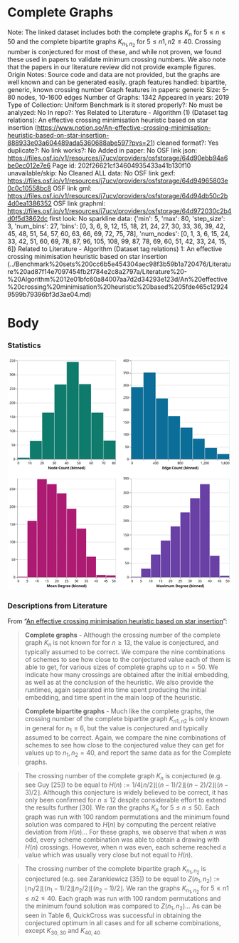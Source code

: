 # Complete Graphs

Note: The linked dataset includes both the complete graphs $K_n$ for $5≤n≤50$ and the complete bipartite graphs $K_{n_1,n_2}$ for $5≤n1,n2≤40$. Crossing number is conjectured for most of these, and while not proven, we found these used in papers to validate minimum crossing numbers. We also note that the papers in our literature review did not provide example figures. 
Origin Notes: Source code and data are not provided, but the graphs are well known and can be generated easily.
graph features handled: bipartite, generic, known crossing number
Graph features in papers: generic
Size: 5-80 nodes, 10-1600 edges
Number of Graphs: 1342
Appeared in years: 2019
Type of Collection: Uniform Benchmark
is it stored properly?: No
must be analyzed: No
In repo?: Yes
Related to Literature - Algorithm (1) (Dataset tag relations): An effective crossing minimisation heuristic based on star insertion (https://www.notion.so/An-effective-crossing-minimisation-heuristic-based-on-star-insertion-888933e03a604489ada5360688abe597?pvs=21)
cleaned format?: Yes
duplicate?: No
link works?: No
Added in paper: No
OSF link json:  https://files.osf.io/v1/resources/j7ucv/providers/osfstorage/64d90ebb94a6be0ec012e7e6
Page id: 202f26621cf34604935433a41b130f10
unavailable/skip: No
Cleaned ALL data: No
OSF link gexf: https://files.osf.io/v1/resources/j7ucv/providers/osfstorage/64d94965803e0c0c10558bc8
OSF link gml: https://files.osf.io/v1/resources/j7ucv/providers/osfstorage/64d94db50c2b4d0ea1386352
OSF link graphml: https://files.osf.io/v1/resources/j7ucv/providers/osfstorage/64d972030c2b4d0f5d3862dc
first look: No
sparkline data: {'min': 5, 'max': 80, 'step_size': 3, 'num_bins': 27, 'bins': [0, 3, 6, 9, 12, 15, 18, 21, 24, 27, 30, 33, 36, 39, 42, 45, 48, 51, 54, 57, 60, 63, 66, 69, 72, 75, 78], 'num_nodes': [0, 1, 3, 6, 15, 24, 33, 42, 51, 60, 69, 78, 87, 96, 105, 108, 99, 87, 78, 69, 60, 51, 42, 33, 24, 15, 6]}
Related to Literature - Algorithm (Dataset tag relations) 1: An effective crossing minimisation heuristic based on star insertion (../Benchmark%20sets%200cc6b5e454304aec98f3b59b1a720476/Literature%20ad87f14e7097454fb2f784e2c8a2797a/Literature%20-%20Algorithm%2012e01bfc60a84007aa7d2d34293e123d/An%20effective%20crossing%20minimisation%20heuristic%20based%205fde465c129249599b79396bf3d3ae04.md)

# Body

### Statistics

![four_in_one.svg](Complete%20Graphs%20202f26621cf34604935433a41b130f10/four_in_one.svg)

### Descriptions from Literature

From “[An effective crossing minimisation heuristic based on star insertion](https://doi.org/10.7155/jgaa.00487)”:

> **Complete graphs** - Although the crossing number of the complete graph $K_n$ is not known for for $n ≥ 13$, the value is conjectured, and typically assumed to be correct. We compare the nine combinations of schemes to see how close to the conjectured value each of them is able to get, for various sizes of complete graphs up to $n = 50$. We indicate how many crossings are obtained after the initial embedding, as well as at the conclusion of the heuristic. We also provide the runtimes, again separated into time spent producing the initial embedding, and time spent in the main loop of the heuristic.
> 

> **Complete bipartite graphs** - Much like the complete graphs, the crossing number of the complete bipartite graph $K_{n1,n2}$ is only known in general for $n_1 ≤ 6$, but the value is conjectured and typically assumed to be correct. Again, we compare the nine combinations of schemes to see how close to the conjectured value they can get for values up to $n_1,n_2 = 40$, and report the same data as for the Complete graphs.
> 

> The crossing number of the complete graph $K_n$ is conjectured (e.g. see Guy [25]) to be equal to
$H(n) := 1/4 \left\lfloor n/2\right\rfloor \left\lfloor (n − 1)/2\right\rfloor \left\lfloor(n − 2)/2\right\rfloor \left\lfloor (n − 3)/2\right\rfloor$.
Although this conjecture is widely believed to be correct, it has only been confirmed for $n ≤ 12$ despite considerable effort to extend the results further [30]. We ran the graphs $K_n$ for $5 ≤ n ≤ 50$. Each graph was run with 100 random permutations and the minimum found solution was compared to $H(n)$ by computing the percent relative deviation from $H(n)$…
For these graphs, we observe that when $n$ was odd, every scheme combination was able to obtain a drawing with $H(n)$ crossings. However, when $n$ was even, each scheme reached a value which was usually very close but not equal to $H(n)$.
> 

> The crossing number of the complete bipartite graph $K_{n_1,n_2}$ is conjectured (e.g. see Zarankiewicz [35]) to be equal to $Z(n_1, n_2) := \left\lfloor n_1/2\right\rfloor \left\lfloor (n_1 − 1)/2\right\rfloor \left\lfloor n_2/2\right\rfloor \left\lfloor (n_2 − 1)/2\right\rfloor$.
We ran the graphs $K_{n_1,n_2}$ for $5 ≤ n1 ≤ n2 ≤ 40$. Each graph was run with 100 random permutations and the minimum found solution was compared to $Z(n_1,n_2)$… As can be seen in Table 6, QuickCross was successful in obtaining the conjectured optimum in all cases and for all scheme combinations, except $K_{30,30}$ and $K_{40,40}$
>